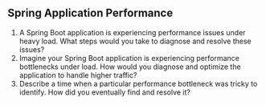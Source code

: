 ## Spring Application Performance

1. A Spring Boot application is experiencing performance issues under heavy load. What steps would you take to diagnose and resolve these issues?
1. Imagine your Spring Boot application is experiencing performance bottlenecks under load. How would you diagnose and optimize the application to handle higher traffic?
1. Describe a time when a particular performance bottleneck was tricky to identify. How did you eventually find and resolve it?